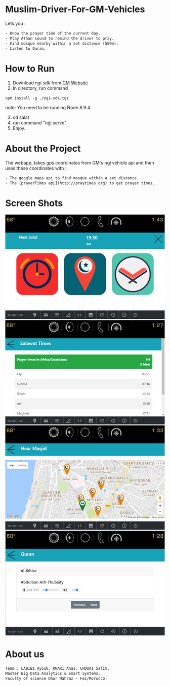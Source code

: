 # Muslim-Driver-For-GM-Vehicles

Lets you :
	
	- Know the prayer time of the current day. 
	- Play Athan sound to remind the driver to pray.
	- Find mosque nearby within a set distance (500m).
	- Listen to Quran.

# How to Run

1. Download ngi sdk from [GM Website](https://developer.gm.com/ngi/downloads)
2. In directory, run command

```
npm install -g ./ngi-sdk.tgz
```
note: You need to be running Node 8.9.4

3. cd salat
4. run command "ngi serve"
5. Enjoy.



# About the Project

The webapp, takes gps coordinates from GM's ngi vehicle api and then uses these coordinates with :

	- The google maps api to find mosque within a set distance.
	- The [prayerTimes api](http://praytimes.org) to get prayer times.


# Screen Shots

![index](./index.png)
![prayertimes](./prayer_times.png)
![map](./map.png)
![quran](./quran.png)

# About us
	Team : LABIBI Ayoub, KNARI Anas, CHOUAI Salim.
	Master Big Data Analytics & Smart Systems.
	Faculty of science Dhar Mahraz - Fez/Morocco.

